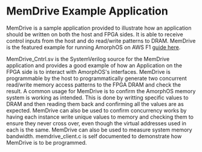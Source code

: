 # MemDrive Example Application

MemDrive is a sample application provided to illustrate how an application should be written on both the host and FPGA sides. It is able 
to receive control inputs from the host and do read/write patterns to DRAM. MemDrive is the featured example for running AmorphOS on AWS
F1 [guide here](https://github.com/afkhawaja/amorphos/blob/master/docs/Getting_Started_AWS_F1.md). 

MemDrive_Cntrl.sv is the SystemVerilog source for the MemDrive application and provides a good example of how an Application on the FPGA
side is to interact with AmorphOS's interfaces. MemDrive is programmable by the host to programmatically generate two concurrent read/write
memory access patterns to the FPGA DRAM and check the result. A common usage for MemDrive is to confirm the AmorphOS memory system is
working as intended. This is done by writting specific values to DRAM and then reading them back and confirming all the values are
as expected. MemDrive can also be used to confirm concurrency works by having each instance write unique values to memory and 
checking them to ensure they never cross over, even though the virtual addresses used in each is the same. MemDrive can also be used
to measure system memory bandwidth. memdrive_client.c is self documented to demonstrate how MemDrive is to be programmed.
